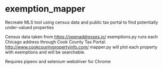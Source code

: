 # exemption_mapper
Recreate MLS tool using census data and public tax portal to find potentially under-valued properties

Census data taken from https://openaddresses.io/
exemptions.py runs each Chicago address through Cook County Tax Portal: http://www.cookcountypropertyinfo.com/
mapper.py will plot each property with exemptions and will be searchable.

Requires pipenv and selenium webdriver for Chrome
